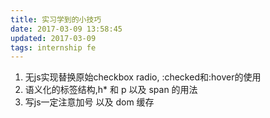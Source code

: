 ```yaml
---
title: 实习学到的小技巧
date: 2017-03-09 13:58:45
updated: 2017-03-09 
tags: internship fe
---
```


1. 无js实现替换原始checkbox radio, :checked和:hover的使用
2. 语义化的标签结构,h* 和 p 以及 span 的用法
3. 写js一定注意加号 以及 dom 缓存
